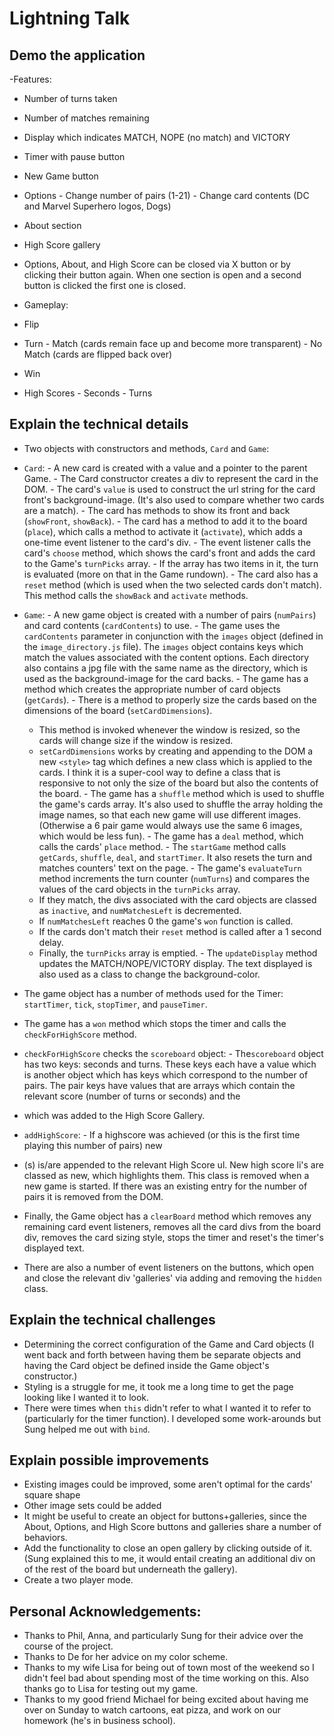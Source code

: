 # Lightning Talk

## Demo the application
-Features:
  -  Number of turns taken
  -  Number of matches remaining
  -  Display which indicates MATCH, NOPE (no match) and VICTORY
  -  Timer with pause button
  -  New Game button
  -  Options
    -  Change number of pairs (1-21)
    -  Change card contents (DC and Marvel Superhero logos, Dogs)
  -  About section
  -  High Score gallery
  -  Options, About, and High Score can be closed via X button or by clicking their button again. When one section is open and a second button is clicked the first one is closed.

-  Gameplay:
  -  Flip
  -  Turn
    -  Match (cards remain face up and become more transparent)
    -  No Match (cards are flipped back over)
  -  Win
  -  High Scores
    -  Seconds
    -  Turns

## Explain the technical details
-  Two objects with constructors and methods, `Card` and `Game`:
  -  `Card`:
    -  A new card is created with a value and a pointer to the parent Game.
    -  The Card constructor creates a div to represent the card in the DOM.
    -  The card's `value` is used to construct the url string for the card front's background-image. (It's also used to compare whether two cards are a match).
    -  The card has methods to show its front and back (`showFront`, `showBack`).
    -  The card has a method to add it to the board (`place`), which calls a method to activate it (`activate`), which adds a one-time event listener to the card's div.
    -  The event listener calls the card's `choose` method, which shows the card's front and adds the card to the Game's `turnPicks` array.
    -  If the array has two items in it, the turn is evaluated (more on that in the Game rundown).
    -  The card also has a `reset` method (which is used when the two selected cards don't match). This method calls the `showBack` and `activate` methods.
  -  `Game`:
    -  A new game object is created with a number of pairs (`numPairs`) and card contents (`cardContents`) to use.
    -  The game uses the `cardContents` parameter in conjunction with the `images` object (defined in the `image_directory.js` file). The `images` object contains keys which match the values associated with the content options. Each directory also contains a jpg file with the same name as the directory, which is used as the background-image for the card backs.
    -  The game has a method which creates the appropriate number of card objects (`getCards`).
    -  There is a method to properly size the cards based on the dimensions of the board (`setCardDimensions`).
      -  This method is invoked whenever the window is resized, so the cards will change size if the window is resized.
      -  `setCardDimensions` works by creating and appending to the DOM a new `<style>` tag which defines a new class which is applied to the cards. I think it is a super-cool way to define a class that is responsive to not only the size of the board but also the contents of the board.
    -  The game has a `shuffle` method which is used to shuffle the game's cards array. It's also used to shuffle the array holding the image names, so that each new game will use different images. (Otherwise a 6 pair game would always use the same 6 images, which would be less fun).
    -  The game has a `deal` method, which calls the cards' `place` method.
    -  The `startGame` method calls `getCards`, `shuffle`, `deal`, and `startTimer`. It also resets the turn and matches counters' text on the page.
    -  The game's `evaluateTurn` method increments the turn counter (`numTurns`) and compares the values of the card objects in the `turnPicks` array.
      -  If they match, the divs associated with the card objects are classed as `inactive`, and `numMatchesLeft` is decremented.
        -  If `numMatchesLeft` reaches 0 the game's `won` function is called.
      -  If the cards don't match their `reset` method is called after a 1 second delay.
      -  Finally, the `turnPicks` array is emptied.
    -  The `updateDisplay` method updates the MATCH/NOPE/VICTORY display. The text displayed is also used as a class to change the background-color.
  -  The game object has a number of methods used for the Timer: `startTimer`, `tick`, `stopTimer`, and `pauseTimer`.
  -  The game has a `won` method which stops the timer and calls the `checkForHighScore` method.
  -  `checkForHighScore` checks the `scoreboard` object:
    -  The`scoreboard` object has two keys: seconds and turns. These keys each have a value which is another object which has keys which correspond to the number of pairs. The pair keys have values that are arrays which contain the relevant score (number of turns or seconds) and the <li> which was added to the High Score Gallery. 
  -  `addHighScore`:
    -  If a highscore was achieved (or this is the first time playing this number of pairs) new <li>(s) is/are appended to the relevant High Score ul. New high score li's are classed as new, which highlights them. This class is removed when a new game is started. If there was an existing entry for the number of pairs it is removed from the DOM.
  -  Finally, the Game object has a `clearBoard` method which removes any remaining card event listeners, removes all the card divs from the board div, removes the card sizing style, stops the timer and reset's the timer's displayed text.

-  There are also a number of event listeners on the buttons, which open and close the relevant div 'galleries' via adding and removing the `hidden` class.


## Explain the technical challenges
-  Determining the correct configuration of the Game and Card objects (I went back and forth between having them be separate objects and having the Card object be defined inside the Game object's constructor.)
-  Styling is a struggle for me, it took me a long time to get the page looking like I wanted it to look.
-  There were times when `this` didn't refer to what I wanted it to refer to (particularly for the timer function). I developed some work-arounds but Sung helped me out with `bind`.


## Explain possible improvements
-  Existing images could be improved, some aren't optimal for the cards' square shape
-  Other image sets could be added
-  It might be useful to create an object for buttons+galleries, since the About, Options, and High Score buttons and galleries share a number of behaviors.
-  Add the functionality to close an open gallery by clicking outside of it. (Sung explained this to me, it would entail creating an additional div on of the rest of the board but underneath the gallery).
-  Create a two player mode.


## Personal Acknowledgements:
-  Thanks to Phil, Anna, and particularly Sung for their advice over the course of the project.
-  Thanks to De for her advice on my color scheme.
-  Thanks to my wife Lisa for being out of town most of the weekend so I didn't feel bad about spending most of the time working on this. Also thanks go to Lisa for testing out my game.
-  Thanks to my good friend Michael for being excited about having me over on Sunday to watch cartoons, eat pizza, and work on our homework (he's in business school).